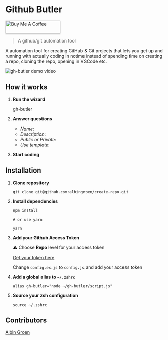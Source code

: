 # Github Butler

<a href="https://www.buymeacoffee.com/gbraad" target="_blank"><img src="https://www.buymeacoffee.com/assets/img/custom_images/orange_img.png" alt="Buy Me A Coffee" style="height: 41px !important;width: 174px !important;box-shadow: 0px 3px 2px 0px rgba(190, 190, 190, 0.5) !important;-webkit-box-shadow: 0px 3px 2px 0px rgba(190, 190, 190, 0.5) !important;" ></a>

> A github/git automation tool

A automation tool for creating GitHub & Git projects that lets you get up and running with actually coding in notime instead of spending time on creating a repo, cloning the repo, opening in VSCode etc.

![gh-butler demo video](https://res.cloudinary.com/albin-groen/image/upload/v1567237228/gh-butler-demo.gif "gh-butler demo video")

## How it works

1.  **Run the wizard**

    gh-butler

2.  **Answer questions**

    - _Name_:
    - _Description_:
    - _Public or Private_:
    - _Use template_:

3.  **Start coding**

## Installation

1.  **Clone repository**

        git clone git@github.com:albingroen/create-repo.git

2.  **Install dependencies**

        npm install

        # or use yarn

        yarn

3.  **Add your Github Access Token**

    ⚠️ Choose **Repo** level for your access token

    [Get your token here](https://github.com/settings/tokens/new)

    Change `config.ex.js` to `config.js` and add your access token

4.  **Add a global alias to `~/.zshrc`**

        alias gh-butler="node ~/gh-butler/script.js"

5.  **Source your zsh configuration**

        source ~/.zshrc

## Contributors

[Albin Groen](https://github.com/albingroen)
